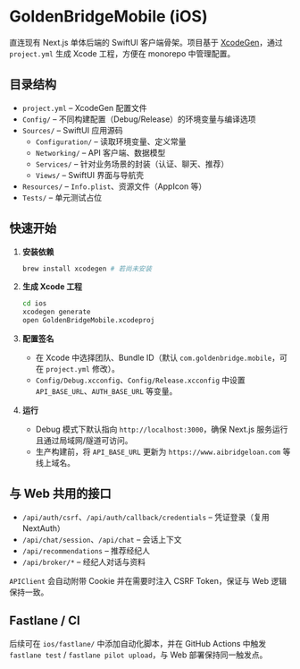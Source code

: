 # GoldenBridgeMobile (iOS)

直连现有 Next.js 单体后端的 SwiftUI 客户端骨架。项目基于 [XcodeGen](https://github.com/yonaskolb/XcodeGen)，通过 `project.yml` 生成 Xcode 工程，方便在 monorepo 中管理配置。

## 目录结构

- `project.yml` – XcodeGen 配置文件
- `Config/` – 不同构建配置（Debug/Release）的环境变量与编译选项
- `Sources/` – SwiftUI 应用源码
  - `Configuration/` – 读取环境变量、定义常量
  - `Networking/` – API 客户端、数据模型
  - `Services/` – 针对业务场景的封装（认证、聊天、推荐）
  - `Views/` – SwiftUI 界面与导航壳
- `Resources/` – `Info.plist`、资源文件（AppIcon 等）
- `Tests/` – 单元测试占位

## 快速开始

1. **安装依赖**
   ```bash
   brew install xcodegen # 若尚未安装
   ```
2. **生成 Xcode 工程**
   ```bash
   cd ios
   xcodegen generate
   open GoldenBridgeMobile.xcodeproj
   ```
3. **配置签名**
   - 在 Xcode 中选择团队、Bundle ID（默认 `com.goldenbridge.mobile`，可在 `project.yml` 修改）。
   - `Config/Debug.xcconfig`、`Config/Release.xcconfig` 中设置 `API_BASE_URL`、`AUTH_BASE_URL` 等变量。

4. **运行**
   - Debug 模式下默认指向 `http://localhost:3000`，确保 Next.js 服务运行且通过局域网/隧道可访问。
   - 生产构建前，将 `API_BASE_URL` 更新为 `https://www.aibridgeloan.com` 等线上域名。

## 与 Web 共用的接口
- `/api/auth/csrf`、`/api/auth/callback/credentials` – 凭证登录（复用 NextAuth）
- `/api/chat/session`、`/api/chat` – 会话上下文
- `/api/recommendations` – 推荐经纪人
- `/api/broker/*` – 经纪人对话与资料

`APIClient` 会自动附带 Cookie 并在需要时注入 CSRF Token，保证与 Web 逻辑保持一致。

## Fastlane / CI
后续可在 `ios/fastlane/` 中添加自动化脚本，并在 GitHub Actions 中触发 `fastlane test` / `fastlane pilot upload`，与 Web 部署保持同一触发点。
